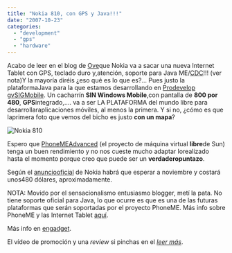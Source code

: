 ```yaml
---
title: "Nokia 810, con GPS y Java!!!"
date: "2007-10-23"
categories: 
  - "development"
  - "gps"
  - "hardware"
---
```


Acabo de leer en el blog de [Ove](http://ovenordstrom.blogspot.com/2007/10/nokia-n810-internet-tablet-really-cool.html)que Nokia va a sacar una nueva Internet Tablet con GPS, teclado duro y,atención, soporte para Java ME/[CDC](http://java.sun.com/products/cdc/overview.html)!!! (ver nota)Y la mayoría diréis ¿eso qué es lo que es?... Pues justo la plataformaJava para la que estamos desarrollando en [Prodevelop](http://www.prodevelop.es) [gvSIGMobile](http://www.foss4g2007.org/presentations/view.php?abstract_id=124). Un cacharrín **SIN Windows Mobile**,con pantalla de **800 por 480**, **GPS**integrado,.... va a ser LA PLATAFORMA del mundo libre para desarrollaraplicaciones móviles, al menos la primera. Y si no, ¿cómo es que laprimera foto que vemos del bicho es justo **con un mapa**?

![Nokia 810](images/n810_02_web_440-low.jpg)

Espero que [PhoneMEAdvanced](https://phoneme.dev.java.net/) (el proyecto de máquina virtual **libre**de Sun) tenga un buen rendimiento y no nos cueste mucho adaptar lorealizado hasta el momento porque creo que puede ser un **verdaderopuntazo**.

Según el [anunciooficial](http://www.nokia.com/A4136001?newsid=1160660) de Nokia habrá que esperar a noviembre y costará unos480 dólares, aproximadamente.

NOTA: Movido por el sensacionalismo entusiasmo blogger, metí la pata. No tiene soporte oficial para Java, lo que ocurre es que es una de las futuras plataformas que serán soportadas por el proyecto PhoneME. Más info sobre PhoneME y las Internet Tablet [aquí](http://wiki.java.net/bin/view/Mobileandembedded/PhoneMEAdvancedPlatformsNokia800 "PhoneME y Maemo").

Más info en [engadget](http://www.engadget.com/2007/10/17/nokias-n810-makes-first-appearance-drops-jaws/).

El vídeo de promoción y una _review_ si pinchas en el _[leer más](/gb2/es/2007-10-23-nokia_810%2C_gps_y_java%21%21%21)_.

[](http://www.youtube.com/v/JVZ6E9EnJ3I&rel=1&border=0 "Click here to block this object with Adblock Plus")

[](http://www.youtube.com/v/wDe1gd-pBRo&rel=1&border=0 "Click here to block this object with Adblock Plus")
